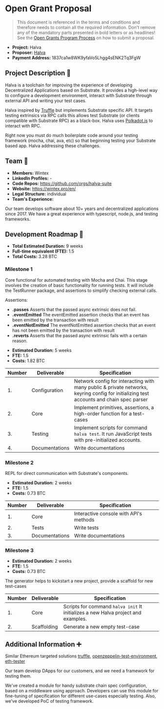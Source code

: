 # Open Grant Proposal

> This document is referenced in the terms and conditions and therefore needs to contain all the required information. Don't remove any of the mandatory parts presented in bold letters or as headlines! See the [Open Grants Program Process](https://github.com/w3f/Open-Grants-Program/blob/master/README_2.md) on how to submit a proposal.

* **Project:** Halva
* **Proposer:** [Halva](https://github.com/orgs/halva-suite)
* **Payment Address:** 1837ca1w8WK9yfaVo5Lhgg4sENK2Tq3FgW

## Project Description :page_facing_up:

Halva is a toolchain for improving the experience of developing Decentralized Applications based on Substrate. It provides a high-level way to configure a development environment, interact with Substrate through external API and writing your test cases.

Halva inspired by [Truffle](https://github.com/trufflesuite/truffle) but implements Substrate specific API. It targets testing extrinsics via RPC calls this allows test Substrate (or clients compatible with Substrate RPC) as a black-box. Halva uses [Polkadot.js](https://github.com/polkadot-js) to interact with RPC.

Right now you must do much boilerplate code around your testing framework (mocha, chai, ava, etc) so that beginning testing your Substrate based app. Halva addressing these challenges.

## Team :busts_in_silhouette:

* **Members:** Wintex
* **LinkedIn Profiles:** -
* **Code Repos:** https://github.com/orgs/halva-suite
* **Website:** https://wintex.pro/en/
* **Legal Structure:** individual
* **Team's Experience:**

Our team develops software about 10+ years and decentralized applications since 2017. We have a great experience with typescript, node.js, and testing frameworks.

## Development Roadmap :nut_and_bolt:

* **Total Estimated Duration:** 9 weeks
* **Full-time equivalent (FTE):** 1.5
* **Total Costs:** 3.28 BTC

### Milestone 1

Core functional for automated testing with Mocha and Chai. This stage involves the creation of basic functionality for running tests. It will include the TestRunner package, and assertions to simplify checking external calls.

Assertions:
- **.passes** Asserts that the passed async extrinsic does not fail.
- **.eventEmitted** The eventEmitted assertion checks that an event has been emitted by the transaction with result
- **.eventNotEmitted** The eventNotEmitted assertion checks that an event has not been emitted by the transaction with result
- **.reverts** Asserts that the passed async extrinsic fails with a certain reason.

* **Estimated Duration:** 5 weeks
* **FTE:** 1.5
* **Costs:** 1.82 BTC

| Number | Deliverable | Specification |
| ------------- | ------------- | ------------- |
| 1. | Configuration | Network config for interacting with many public & private networks, keyring config for initializing test accounts and chain spec parser |
| 2. | Core | Implement primitives, assertions, a high-order function for a test-cases |
| 3. | Testing | Implement scripts for command `halva test`. It run JavaScript tests with pre-initialized accounts. |
| 4. | Documentations | Write documentations |

### Milestone 2

REPL for direct communication with Substrate's components.

* **Estimated Duration:** 2 weeks
* **FTE:** 1.5
* **Costs:** 0.73 BTC

| Number | Deliverable | Specification |
| ------------- | ------------- | ------------- |
| 1. | Core | Interactive console with API's methods |
| 2. | Tests | Write tests |
| 3. | Documentations | Write documentations |

### Milestone 3



* **Estimated Duration:** 2 weeks
* **FTE:** 1.5
* **Costs:** 0.73 BTC

The generator helps to kickstart a new project, provide a scaffold for new test-cases

| Number | Deliverable | Specification |
| ------------- | ------------- | ------------- |
| 1. | Core | Scripts for command `halva init` It initializes a new Halva project and examples. |
| 2. | Scaffolding | Generate a new empty test-case |

## Additional Information :heavy_plus_sign:

Similar Ethereum targeted solutions [truffle](https://github.com/trufflesuite/truffle), [openzeppelin-test-environment](https://github.com/OpenZeppelin/openzeppelin-test-environment), [eth-tester](https://github.com/ethereum/eth-tester)

Our team develop DApps for our customers, and we need a framework for testing them.

We've created a module for handy substrate chain spec configuration, based on a middleware using approach. Developers can use this module for fine-tuning of specification for different use-cases especially testing. Also, we've developed PoC of testing framework.